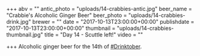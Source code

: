 +++
abv = ""
antic_photo = "uploads/14-crabbies-antic.jpg"
beer_name = "Crabbie's Alcoholic Ginger Beer"
beer_photo = "uploads/14-crabbies-drink.jpg"
brewer = ""
date = "2017-10-13T23:00:00+00:00"
publishdate = "2017-10-13T23:00:00+00:00"
thumbnail = "uploads/14-crabbies-thumbnail.jpg"
title = "Day 14 - Scuttle left!"
video = ""

+++
Alcoholic ginger beer for the 14th of [#Drinktober](https://www.facebook.com/hashtag/drinktober?epa=HASHTAG).